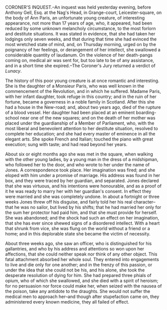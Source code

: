 CORONER'S INQUEST.–An inquest was held yesterday evening, before Anthony Gell, Esq. at the Nag's Head, in Grange-court, Leicester-square, on the body of Ann Paris, an unfortunate young creature, of interesting appearance, not more than 17 years of age, who, it appeared, had been reduced by some unknown melancholy circumstance, to the most forlorn and destitute situations. It was stated in evidence, that she had taken her lodgings only seven weeks, and that during that time she had evinced the most wretched state of mind, and, on Thursday morning, urged on by the poignancy of her feelings, or derangement of her intellect, she swallowed a considerable quantity of laudanum. On the violence of her death-pangs coming on, medical air was sent for, but too late to be of any assistance, and in a short time she expired.–The Coroner's Jury returned a verdict of *Lunacy*.The history of this poor young creature is at once romantic and interesting. She is the daughter of a Monsieur Paris, who was well known in the commencement of the Revolution, and in which he suffered. Madame Paris, with her infant daughter, took refuge in this country; and in the ruin of her fortune, became a governess in a noble family in Scotland. After this she had a house in the New-road; and, about two years ago, died of the rupture of a blood vessel. Her daughter had been placed at an eminent boarding-school near one of the new squares; and on the death of her mother was placed under the guardianship of a Member of Parliament, who, with the most liberal and benevolent attention to her destitute situation, resolved to complete her education; and she had every master of eminence in all the elegant arts. She spoke French and Italian; touched the piano with great execution; sung with taste; and had read beyond her years.About six or eight months ago she was met in the square, when walking with the other young ladies, by a young man in the dress of a midshipman, who followed her to the door, and who wrote to her under the name of Jones. A correspondence took place. Her imagination was fired; and she eloped with him under a promise of marriage. His address was found in her box, and they were traced by her guardian, and separated. Jones declared that she was virtuous, and his intentions were honourable, and as a proof of it he was ready to marry her with her guardian's consent. In effect they were married and she was completely undone. In about a fortnight or three weeks Jones threw off his disguise, and fairly told her his real character– that he was no sailor, but lived by his shifts; that he had married her only for the sum her protector had paid him, and that she must provide for herself. She was abandoned; and the shock had such an effect on her imagination, that she has ever since shewed signs of a disordered intellect. With a heart that shrunk from vice, she was flung on the world without a friend or a home; and in this deplorable state she became the victim of necessity.About three weeks ago, she saw an officer, who is distinguished for his gallantries, and who by his address and attentions so won upon her affections, that she could neither speak nor think of any other object. This fatal attachment absorbed her whole soul. They entered into engagements to live and die only for one another; and in the frenzy of this passion, or under the idea that she could not be his, and his alone, she took the desperate resolution of dying for him. She had prepared three phials of opium, who of which she swallowed, and she died with a spirit of heroism; for no persuasion nor force could make her, when seized with the nausea of the poison, take any antidote to the draughts. She would not suffer the medical men to approach her–and though after stupefaction came on, they administered every known medicine, they all failed of effect.
